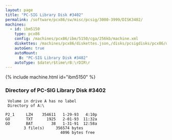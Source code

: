 ```yaml
---
layout: page
title: "PC-SIG Library Disk #3402"
permalink: /software/pcx86/sw/misc/pcsig/3000-3999/DISK3402/
machines:
  - id: ibm5150
    type: pcx86
    config: /machines/pcx86/ibm/5150/cga/256kb/machine.xml
    diskettes: /machines/pcx86/diskettes.json,/disks/pcsigdisks/pcx86/diskettes.json
    autoGen: true
    autoMount:
      B: "PC-SIG Library Disk #3402"
    autoType: $date\r$time\rB:\rDIR\r
---
```


{% include machine.html id="ibm5150" %}

### Directory of PC-SIG Library Disk #3402

     Volume in drive A has no label
     Directory of A:\

    P2_1     LZH    354611   1-29-93   4:10p
    GO       TXT      1925   2-01-93  11:32a
    GO       BAT        38   1-31-91  12:58a
            3 file(s)     356574 bytes
                            4096 bytes free
